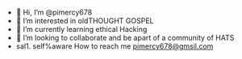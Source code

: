 - 👋 Hi, I’m @pimercy678
- 👀 I’m interested in oldTHOUGHT GOSPEL 
- 🌱 I’m currently learning ethical Hacking
- 💞️ I’m looking to collaborate and be apart of a community of HATS
- sal1. self%aware How to reach me pimercy678@gmsil.com

<!---
pimercy678/pimercy678 is a ✨ special ✨ repository because its `README.md` (this file) appears on your GitHub profile.
You can click the Preview link to take a look at your changes.
--->
